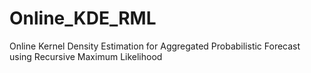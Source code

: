# Online_KDE_RML
Online Kernel Density Estimation for Aggregated Probabilistic Forecast using Recursive Maximum Likelihood
